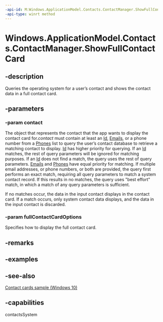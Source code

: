 ```yaml
---
-api-id: M:Windows.ApplicationModel.Contacts.ContactManager.ShowFullContactCard(Windows.ApplicationModel.Contacts.Contact,Windows.ApplicationModel.Contacts.FullContactCardOptions)
-api-type: winrt method
---
```


<!-- Method syntax
public void ShowFullContactCard(Windows.ApplicationModel.Contacts.Contact contact, Windows.ApplicationModel.Contacts.FullContactCardOptions fullContactCardOptions)
-->

# Windows.ApplicationModel.Contacts.ContactManager.ShowFullContactCard

## -description
Queries the operating system for a user’s contact and shows the contact data in a full contact card.

## -parameters
### -param contact
The object that represents the contact that the app wants to display the contact card for.*contact* must contain at least an [Id](contact_id.md), [Emails](contact_emails.md), or a phone number from a [Phones](contact_phones.md) list to query the user’s contact database to retrieve a matching contact to display. [Id](contact_id.md) has higher priority for querying. If an [Id](contact_id.md) matches, the rest of query parameters will be ignored for matching purposes. If an [Id](contact_id.md) does not find a match, the query uses the rest of query parameters. [Emails](contact_emails.md) and [Phones](contact_phones.md) have equal priority for matching. If multiple email addresses, or phone numbers, or both are provided, the query first performs an exact match, requiring all query parameters to match a system contact record. If this results in no matches, the query uses "best effort" match, in which a match of any query parameters is sufficient.

If no matches occur, the data in the input contact displays in the contact card. If a match occurs, only system contact data displays, and the data in the input contact is discarded.

### -param fullContactCardOptions
Specifies how to display the full contact card.

## -remarks

## -examples

## -see-also
[Contact cards sample (Windows 10)](https://go.microsoft.com/fwlink/p/?LinkId=624040)
## -capabilities
contactsSystem
